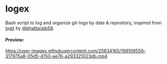 # logex
Bash script to log and organize git-logs by date & repository, inspired from [logit](https://github.com/bhattaraib58/logit) by [@bhattaraib58](https://github.com/bhattaraib58).

#### Preview:

https://user-images.githubusercontent.com/25634165/199109556-317975a8-05d5-4150-ae76-a293321023db.mp4

